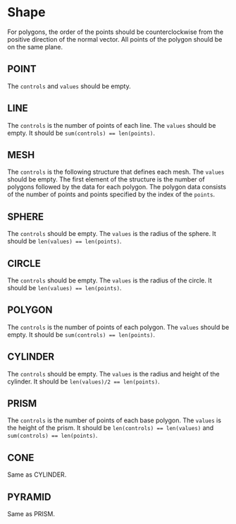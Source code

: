# Shape

For polygons, the order of the points should be counterclockwise from the positive direction of the normal vector.
All points of the polygon should be on the same plane.

## POINT

The `controls` and `values` should be empty.

## LINE

The `controls` is the number of points of each line. The `values` should be empty.
It should be `sum(controls) == len(points)`.

## MESH

The `controls` is the following structure that defines each mesh. The `values` should be empty.
The first element of the structure is the number of polygons followed by the data for each polygon.
The polygon data consists of the number of points and points specified by the index of the `points`.

## SPHERE

The `controls` should be empty. The `values` is the radius of the sphere.
It should be `len(values) == len(points)`.

## CIRCLE

The `controls` should be empty. The `values` is the radius of the circle.
It should be `len(values) == len(points)`.

## POLYGON

The `controls` is the number of points of each polygon. The `values` should be empty.
It should be `sum(controls) == len(points)`.

## CYLINDER

The `controls` should be empty. The `values` is the radius and height of the cylinder.
It should be `len(values)/2 == len(points)`.

## PRISM

The `controls` is the number of points of each base polygon. The `values` is the height of the prism.
It should be `len(controls) == len(values)` and `sum(controls) == len(points)`.

## CONE

Same as CYLINDER.

## PYRAMID

Same as PRISM.
